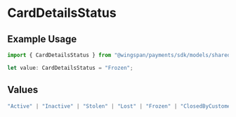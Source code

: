 # CardDetailsStatus

## Example Usage

```typescript
import { CardDetailsStatus } from "@wingspan/payments/sdk/models/shared";

let value: CardDetailsStatus = "Frozen";
```

## Values

```typescript
"Active" | "Inactive" | "Stolen" | "Lost" | "Frozen" | "ClosedByCustomer" | "SuspectedFraud"
```
